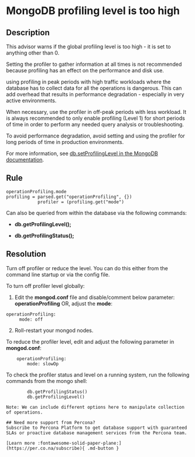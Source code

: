 # MongoDB profiling level is too high 

## Description
This advisor warns if the global profiling level is too high - it is set to anything other than 0.

Setting the profiler to gather information at all times is not recommended because profiling has an effect on the performance and disk use. 

using profiling in peak periods with high traffic workloads where the database has to collect data for all the operations is dangerous. This can add overhead that results in performance degradation - especially in very active environments.

When necessary, use the profiler in off-peak periods with less workload. It is always recommended to only enable profiling (Level 1) for short periods of time in order to perform any needed query analysis or troubleshooting. 

To avoid performance degradation, avoid setting and using the profiler for long periods of time in production environments.

For more information, see [db.setProfilingLevel in the MongoDB documentation](https://docs.mongodb.com/manual/reference/method/db.setProfilingLevel/).


## Rule
```
operationProfiling.mode
profiling = parsed.get("operationProfiling", {})
            profiler = (profiling.get("mode")
```
Can also be queried from within the database via the following commands:

- __db.getProfilingLevel();__

- __db.getProfilingStatus();__


## Resolution
Turn off profiler or reduce the level. You can do this either from the command line startup or via the config file.

To turn off profiler level globally:
1. Edit the **mongod.conf** file and disable/comment below parameter: 
   **operationProfiling**
   OR, adjust the **mode**: 

``` 
operationProfiling:
     mode: off
```


2. Roll-restart your mongod nodes.


To reduce the profiler level, edit and adjust the following parameter in **mongod.conf**:

``` 
	operationProfiling:
   		mode: slowOp
```

To check the profiler status and level on a running system, run the following commands from the mongo shell:

```
		db.getProfilingStatus()
		db.getProfilingLevel()

Note: We can include different options here to manipulate collection of operations.

## Need more support from Percona?
Subscribe to Percona Platform to get database support with guaranteed SLAs or proactive database management services from the Percona team.

[Learn more :fontawesome-solid-paper-plane:](https://per.co.na/subscribe){ .md-button }
